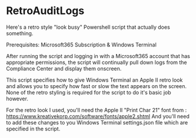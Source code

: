# RetroAuditLogs

Here's a retro style "look busy" Powershell script that actually does something.

Prerequisites: Microsoft365 Subscription & Windows Terminal

After running the script and logging in with a Microsoft365 account that has appropriate permissions, the script will continually pull down logs from the Compliance Center and display them onscreen.

This script specifies how to give Windows Terminal an Apple II retro look and allows you to specify how fast or slow the text appears on the screen.
None of the retro styling is required for the script to do it's basic job however.

For the retro look I used, you'll need the Apple II "Print Char 21" font from : https://www.kreativekorp.com/software/fonts/apple2.shtml
And you'll need to add these changes to you Windows Terminal settings.json file which are specified in the script.
